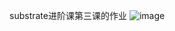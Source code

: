 substrate进阶课第三课的作业
![image](https://user-images.githubusercontent.com/5031418/132093380-997ab101-b6e7-4e0f-8938-053338fe3bb9.png)
